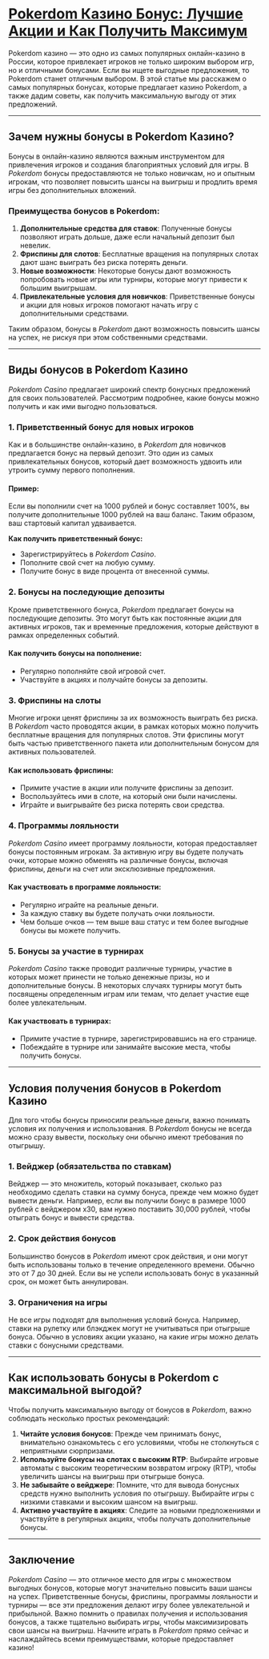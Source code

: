 # [Pokerdom Казино Бонус: Лучшие Акции и Как Получить Максимум](https://brandplay.link/4k77v2yx)

Pokerdom казино — это одно из самых популярных онлайн-казино в России, которое привлекает игроков не только широким выбором игр, но и отличными бонусами. Если вы ищете выгодные предложения, то Pokerdom станет отличным выбором. В этой статье мы расскажем о самых популярных бонусах, которые предлагает казино Pokerdom, а также дадим советы, как получить максимальную выгоду от этих предложений.

***

## Зачем нужны бонусы в Pokerdom Казино?

Бонусы в онлайн-казино являются важным инструментом для привлечения игроков и создания благоприятных условий для игры. В *Pokerdom* бонусы предоставляются не только новичкам, но и опытным игрокам, что позволяет повысить шансы на выигрыш и продлить время игры без дополнительных вложений.

### Преимущества бонусов в Pokerdom:

1. **Дополнительные средства для ставок**: Полученные бонусы позволяют играть дольше, даже если начальный депозит был невелик.
2. **Фриспины для слотов**: Бесплатные вращения на популярных слотах дают шанс выиграть без риска потерять деньги.
3. **Новые возможности**: Некоторые бонусы дают возможность попробовать новые игры или турниры, которые могут привести к большим выигрышам.
4. **Привлекательные условия для новичков**: Приветственные бонусы и акции для новых игроков помогают начать игру с дополнительными средствами.

Таким образом, бонусы в *Pokerdom* дают возможность повысить шансы на успех, не рискуя при этом собственными средствами.

***

## Виды бонусов в Pokerdom Казино

*Pokerdom Casino* предлагает широкий спектр бонусных предложений для своих пользователей. Рассмотрим подробнее, какие бонусы можно получить и как ими выгодно пользоваться.

### 1. Приветственный бонус для новых игроков

Как и в большинстве онлайн-казино, в *Pokerdom* для новичков предлагается бонус на первый депозит. Это один из самых привлекательных бонусов, который дает возможность удвоить или утроить сумму первого пополнения.

#### Пример:

Если вы пополнили счет на 1000 рублей и бонус составляет 100%, вы получите дополнительные 1000 рублей на ваш баланс. Таким образом, ваш стартовый капитал удваивается.

**Как получить приветственный бонус:**

* Зарегистрируйтесь в *Pokerdom Casino*.
* Пополните свой счет на любую сумму.
* Получите бонус в виде процента от внесенной суммы.

### 2. Бонусы на последующие депозиты

Кроме приветственного бонуса, *Pokerdom* предлагает бонусы на последующие депозиты. Это могут быть как постоянные акции для активных игроков, так и временные предложения, которые действуют в рамках определенных событий.

#### Как получить бонусы на пополнение:

* Регулярно пополняйте свой игровой счет.
* Участвуйте в акциях и получайте бонусы за депозиты.

### 3. Фриспины на слоты

Многие игроки ценят фриспины за их возможность выиграть без риска. В *Pokerdom* часто проводятся акции, в рамках которых можно получить бесплатные вращения для популярных слотов. Эти фриспины могут быть частью приветственного пакета или дополнительным бонусом для активных пользователей.

#### Как использовать фриспины:

* Примите участие в акции или получите фриспины за депозит.
* Воспользуйтесь ими в слоте, на который они были начислены.
* Играйте и выигрывайте без риска потерять свои средства.

### 4. Программы лояльности

*Pokerdom Casino* имеет программу лояльности, которая предоставляет бонусы постоянным игрокам. За активную игру вы будете получать очки, которые можно обменять на различные бонусы, включая фриспины, деньги на счет или эксклюзивные предложения.

#### Как участвовать в программе лояльности:

* Регулярно играйте на реальные деньги.
* За каждую ставку вы будете получать очки лояльности.
* Чем больше очков — тем выше ваш статус и тем более выгодные бонусы вы можете получить.

### 5. Бонусы за участие в турнирах

*Pokerdom Casino* также проводит различные турниры, участие в которых может принести не только денежные призы, но и дополнительные бонусы. В некоторых случаях турниры могут быть посвящены определенным играм или темам, что делает участие еще более увлекательным.

#### Как участвовать в турнирах:

* Примите участие в турнире, зарегистрировавшись на его странице.
* Побеждайте в турнире или занимайте высокие места, чтобы получить бонусы.

***

## Условия получения бонусов в Pokerdom Казино

Для того чтобы бонусы приносили реальные деньги, важно понимать условия их получения и использования. В *Pokerdom* бонусы не всегда можно сразу вывести, поскольку они обычно имеют требования по отыгрышу.

### 1. Вейджер (обязательства по ставкам)

Вейджер — это множитель, который показывает, сколько раз необходимо сделать ставки на сумму бонуса, прежде чем можно будет вывести деньги. Например, если вы получили бонус в размере 1000 рублей с вейджером х30, вам нужно поставить 30,000 рублей, чтобы отыграть бонус и вывести средства.

### 2. Срок действия бонусов

Большинство бонусов в *Pokerdom* имеют срок действия, и они могут быть использованы только в течение определенного времени. Обычно это от 7 до 30 дней. Если вы не успели использовать бонус в указанный срок, он может быть аннулирован.

### 3. Ограничения на игры

Не все игры подходят для выполнения условий бонуса. Например, ставки на рулетку или блэкджек могут не учитываться при отыгрыше бонуса. Обычно в условиях акции указано, на какие игры можно делать ставки с бонусными средствами.

***

## Как использовать бонусы в Pokerdom с максимальной выгодой?

Чтобы получить максимальную выгоду от бонусов в *Pokerdom*, важно соблюдать несколько простых рекомендаций:

1. **Читайте условия бонусов**: Прежде чем принимать бонус, внимательно ознакомьтесь с его условиями, чтобы не столкнуться с неприятными сюрпризами.
2. **Используйте бонусы на слотах с высоким RTP**: Выбирайте игровые автоматы с высоким теоретическим возвратом игроку (RTP), чтобы увеличить шансы на выигрыш при отыгрыше бонуса.
3. **Не забывайте о вейджере**: Помните, что для вывода бонусных средств нужно выполнить условия по отыгрышу. Выбирайте игры с низкими ставками и высоким шансом на выигрыш.
4. **Активно участвуйте в акциях**: Следите за новыми предложениями и участвуйте в регулярных акциях, чтобы получать дополнительные бонусы.

***

## Заключение

*Pokerdom Casino* — это отличное место для игры с множеством выгодных бонусов, которые могут значительно повысить ваши шансы на успех. Приветственные бонусы, фриспины, программы лояльности и турниры — все эти предложения делают игру более увлекательной и прибыльной. Важно помнить о правилах получения и использования бонусов, а также тщательно выбирать игры, чтобы максимизировать свои шансы на выигрыш. Начните играть в *Pokerdom* прямо сейчас и наслаждайтесь всеми преимуществами, которые предоставляет казино!
